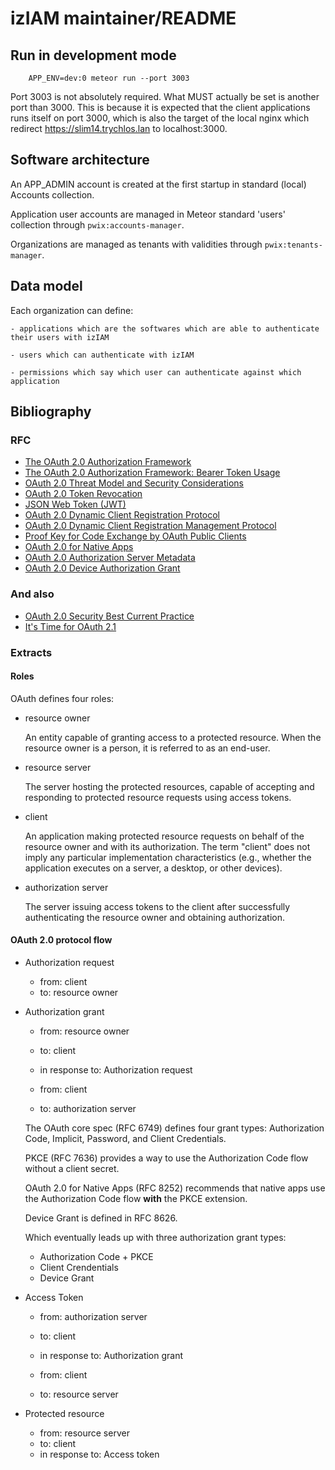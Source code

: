 # izIAM maintainer/README

## Run in development mode

```
    APP_ENV=dev:0 meteor run --port 3003
```

Port 3003 is not absolutely required. What MUST actually be set is another port than 3000. This is because it is expected that the client applications runs itself on port 3000, which is also the target of the local nginx which redirect https://slim14.trychlos.lan to localhost:3000.

## Software architecture

An APP_ADMIN account is created at the first startup in standard (local) Accounts collection.

Application user accounts are managed in Meteor standard 'users' collection through `pwix:accounts-manager`.

Organizations are managed as tenants with validities through `pwix:tenants-manager`.

## Data model

Each organization can define:

    - applications which are the softwares which are able to authenticate their users with izIAM

    - users which can authenticate with izIAM

    - permissions which say which user can authenticate against which application

## Bibliography

### RFC

- [The OAuth 2.0 Authorization Framework](https://datatracker.ietf.org/doc/html/rfc6749)
- [The OAuth 2.0 Authorization Framework: Bearer Token Usage](https://datatracker.ietf.org/doc/html/rfc6750)
- [OAuth 2.0 Threat Model and Security Considerations](https://datatracker.ietf.org/doc/rfc6819/)
- [OAuth 2.0 Token Revocation](https://datatracker.ietf.org/doc/html/rfc7009)
- [JSON Web Token (JWT)](https://datatracker.ietf.org/doc/html/rfc7519)
- [OAuth 2.0 Dynamic Client Registration Protocol](https://datatracker.ietf.org/doc/html/rfc7591)
- [OAuth 2.0 Dynamic Client Registration Management Protocol](https://datatracker.ietf.org/doc/html/rfc7592)
- [Proof Key for Code Exchange by OAuth Public Clients](https://datatracker.ietf.org/doc/html/rfc7636)
- [OAuth 2.0 for Native Apps](https://datatracker.ietf.org/doc/html/rfc8252)
- [OAuth 2.0 Authorization Server Metadata](https://datatracker.ietf.org/doc/html/rfc8414)
- [OAuth 2.0 Device Authorization Grant](https://datatracker.ietf.org/doc/rfc8628/)

### And also

- [OAuth 2.0 Security Best Current Practice](https://datatracker.ietf.org/doc/html/draft-ietf-oauth-security-topics)
- [It's Time for OAuth 2.1](https://aaronparecki.com/2019/12/12/21/its-time-for-oauth-2-dot-1)

### Extracts

#### Roles

OAuth defines four roles:

- resource owner

    An entity capable of granting access to a protected resource.
    When the resource owner is a person, it is referred to as an
    end-user.

- resource server

    The server hosting the protected resources, capable of accepting
    and responding to protected resource requests using access tokens.

- client

    An application making protected resource requests on behalf of the
    resource owner and with its authorization.  The term "client" does
    not imply any particular implementation characteristics (e.g.,
    whether the application executes on a server, a desktop, or other
    devices).

- authorization server

    The server issuing access tokens to the client after successfully
    authenticating the resource owner and obtaining authorization.

#### OAuth 2.0 protocol flow

- Authorization request

    - from: client
    - to: resource owner

- Authorization grant

    - from: resource owner
    - to: client
    - in response to: Authorization request

    - from: client
    - to: authorization server

    The OAuth core spec (RFC 6749) defines four grant types: Authorization Code, Implicit, Password, and Client Credentials.

    PKCE (RFC 7636) provides a way to use the Authorization Code flow without a client secret.

    OAuth 2.0 for Native Apps (RFC 8252) recommends that native apps use the Authorization Code flow **with** the PKCE extension.

    Device Grant is defined in RFC 8626.

    Which eventually leads up with three authorization grant types:

    - Authorization Code + PKCE
    - Client Crendentials
    - Device Grant

- Access Token

    - from: authorization server
    - to: client
    - in response to: Authorization grant

    - from: client
    - to: resource server

- Protected resource

    - from: resource server
    - to: client
    - in response to: Access token
